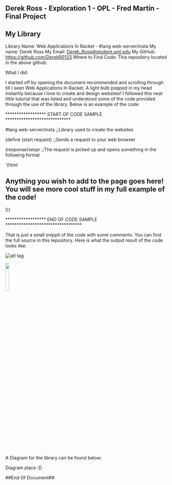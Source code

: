 ## Derek Ross - Exploration 1 - OPL - Fred Martin -  Final Project

## My Library ###
Library Name: Web Applications In Racket  -  #lang web-server/insta
My name: Derek Ross
My Email: Derek_Ross@student.uml.edu
My GitHub: https://github.com/DerekR0123
Where to Find Code: This repository located in the above github.

What I did:

I started off by opening the document recommended and scrolling through till I seen Web Applications In Racket. A light bulb popped
in my head instantly because I love to create and design websites! I followed this neat little tutorial that was listed and understood some of the code provided through the use of the library. Below is an example of the code:

****************** START OF CODE SAMPLE *****************************

#lang web-server/insta
;;Library used to create the websites

(define (start request)
  ;;Sends a request to your web browser
  
  (response/xexpr
   ;;The request is picked up and opens something in the following format
   
   '(html
   
   ## Anything you wish to add to the page goes here! You will see more cool stuff in my full example of the code! ##
   )))
   
   
   ****************** END OF CODE SAMPLE **********************************
   
   
   That is just a small snippit of the code with some comments. You can find the full source in this repository. Here is what
   the output result of the code looks like:
   
   ![alt tag](https://www.google.com/url?sa=i&rct=j&q=&esrc=s&source=images&cd=&cad=rja&uact=8&ved=0ahUKEwi8w9zqy87SAhUp5oMKHdwPB94QjRwIBw&url=http%3A%2F%2Fwww.pngall.com%2Fwaterfall-png&psig=AFQjCNEp6C1WfGFDszu4iebPp3zXk0wa2A&ust=1489326535909140)
   
   <img src="https://cloud.githubusercontent.com/assets/4307137/10105290/2a183f3a-63ae-11e5-9380-50d9f6d8afd6.png" width="15%"></img>
   
   A Diagram for the library can be found below:
   
   Diagram place :D
   
   
   
   ##End Of Document##
   
   
   
   

